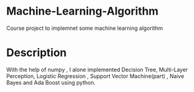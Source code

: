 # Machine-Learning-Algorithm
Course project to implemnet some machine learning algorithm

# Description
With the help of numpy , I alone implemented Decision Tree, Multi-Layer Perception, Logistic Regression , Support Vector Machine(part) , Naive Bayes and Ada Boost using python.

